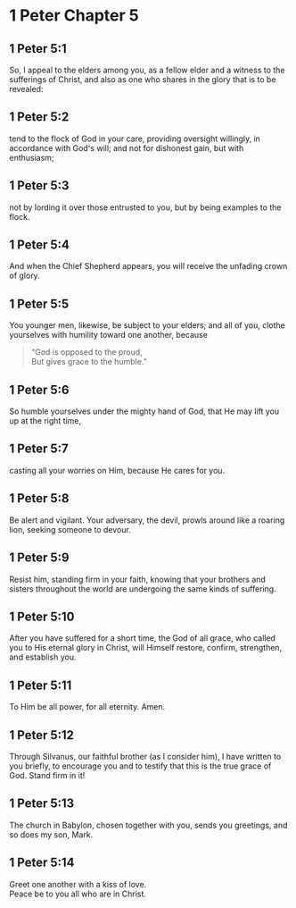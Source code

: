 # 1 Peter Chapter 5

## 1 Peter 5:1

So, I appeal to the elders among you, as a fellow elder and a witness to the sufferings of Christ, and also as one who shares in the glory that is to be revealed:

## 1 Peter 5:2

tend to the flock of God in your care, providing oversight willingly, in accordance with God's will; and not for dishonest gain, but with enthusiasm;

## 1 Peter 5:3

not by lording it over those entrusted to you, but by being examples to the flock.

## 1 Peter 5:4

And when the Chief Shepherd appears, you will receive the unfading crown of glory.

## 1 Peter 5:5

You younger men, likewise, be subject to your elders; and all of you, clothe yourselves with humility toward one another, because

> “God is opposed to the proud,  
> But gives grace to the humble.”

## 1 Peter 5:6

So humble yourselves under the mighty hand of God, that He may lift you up at the right time,

## 1 Peter 5:7

casting all your worries on Him, because He cares for you.

## 1 Peter 5:8

Be alert and vigilant. Your adversary, the devil, prowls around like a roaring lion, seeking someone to devour.

## 1 Peter 5:9

Resist him, standing firm in your faith, knowing that your brothers and sisters throughout the world are undergoing the same kinds of suffering.

## 1 Peter 5:10

After you have suffered for a short time, the God of all grace, who called you to His eternal glory in Christ, will Himself restore, confirm, strengthen, and establish you.

## 1 Peter 5:11

To Him be all power, for all eternity. Amen.

## 1 Peter 5:12

Through Silvanus, our faithful brother (as I consider him), I have written to you briefly, to encourage you and to testify that this is the true grace of God. Stand firm in it!

## 1 Peter 5:13

The church in Babylon, chosen together with you, sends you greetings, and so does my son, Mark.

## 1 Peter 5:14

Greet one another with a kiss of love.  
Peace be to you all who are in Christ.
